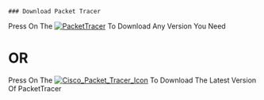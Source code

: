     
    ### Download Packet Tracer 
    
Press On The [![PacketTracer](https://img.icons8.com/color/48/000000/google-drive--v2.png)](https://drive.google.com/drive/folders/18KAmHyRAvjOKdtBL-ffi9gsCl847znx9?usp=sharing) To Download Any Version You Need

#    OR

Press On The [![Cisco_Packet_Tracer_Icon](https://user-images.githubusercontent.com/62524855/131158803-81008e38-c0df-4e7d-acfa-4caa8d080171.png)](https://doc-00-48-docs.googleusercontent.com/docs/securesc/hhpni6dpspfgndl3ad2hq83h1mr7huld/73ti5s9edpie21let93l7gbvbmub027i/1632081300000/03648854106655479667/03648854106655479667/1CBFTtP4P7g_kje3adQ4EIfbFtKIVF2fX?e=download&authuser=0&nonce=l6evpvskc78li&user=03648854106655479667&hash=4rptk57pnbpiuqdjbv46f67aols4s39v) To Download The Latest Version Of PacketTracer 
 

